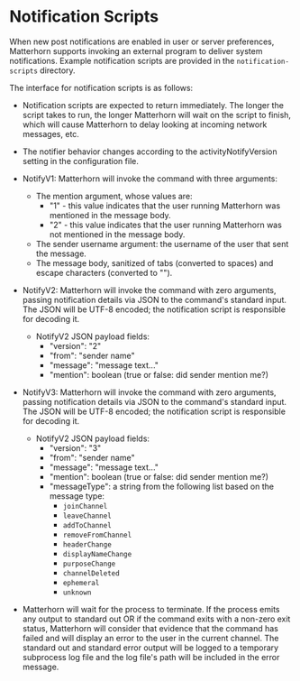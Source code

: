 
Notification Scripts
====================

When new post notifications are enabled in user or server preferences,
Matterhorn supports invoking an external program to deliver system
notifications. Example notification scripts are provided in the
`notification-scripts` directory.

The interface for notification scripts is as follows:

* Notification scripts are expected to return immediately. The longer
  the script takes to run, the longer Matterhorn will wait on the script
  to finish, which will cause Matterhorn to delay looking at incoming
  network messages, etc.

* The notifier behavior changes according to the activityNotifyVersion
  setting in the configuration file.

* NotifyV1: Matterhorn will invoke the command with three arguments:
  * The mention argument, whose values are:
    * "1" - this value indicates that the user running Matterhorn was
      mentioned in the message body.
    * "2" - this value indicates that the user running Matterhorn was
      not mentioned in the message body.
  * The sender username argument: the username of the user that sent the
    message.
  * The message body, sanitized of tabs (converted to spaces) and escape
    characters (converted to "<ESC>").

* NotifyV2: Matterhorn will invoke the command with zero arguments,
  passing notification details via JSON to the command's standard input.
  The JSON will be UTF-8 encoded; the notification script is responsible
  for decoding it.
  * NotifyV2 JSON payload fields:
    * "version": "2"
    * "from": "sender name"
    * "message": "message text..."
    * "mention": boolean (true or false: did sender mention me?)

* NotifyV3: Matterhorn will invoke the command with zero arguments,
  passing notification details via JSON to the command's standard input.
  The JSON will be UTF-8 encoded; the notification script is responsible
  for decoding it.
  * NotifyV2 JSON payload fields:
    * "version": "3"
    * "from": "sender name"
    * "message": "message text..."
    * "mention": boolean (true or false: did sender mention me?)
    * "messageType": a string from the following list based on the
      message type:
      * `joinChannel`
      * `leaveChannel`
      * `addToChannel`
      * `removeFromChannel`
      * `headerChange`
      * `displayNameChange`
      * `purposeChange`
      * `channelDeleted`
      * `ephemeral`
      * `unknown`

* Matterhorn will wait for the process to terminate. If the process
  emits any output to standard out OR if the command exits with a
  non-zero exit status, Matterhorn will consider that evidence that
  the command has failed and will display an error to the user in the
  current channel. The standard out and standard error output will be
  logged to a temporary subprocess log file and the log file's path will
  be included in the error message.
